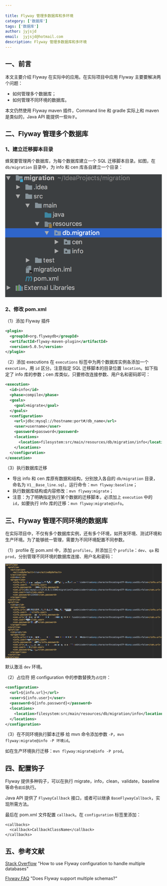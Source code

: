 ```yaml
---

title: Flyway 管理多数据库和多环境
category: ['数据库']
tags: ['数据库']
author: jyjsjd
email:  jyjsjd@hotmail.com
description: Flyway 管理多数据库和多环境
---
```


## 一、前言
本文主要介绍 Flyway 在实际中的应用。在实际项目中应用 Flyway 主要要解决两个问题：
* 如何管理多个数据库；
* 如何管理不同环境的数据库。

本文仍然使用 Flyway maven 插件，Command line 和 gradle 实际上和 maven 是类似的，Java API 能提供一些`钩子`。

## 二、Flyway 管理多个数据库

### 1、建立迁移脚本目录
蜂窝要管理两个数据库，为每个数据库建立一个 SQL 迁移脚本目录。如图，在 `db/migration` 目录中，为 info 和 cen 库各自建立一个目录：

![flyway_dir2.png](/assets/img/flyway_dir2.png)

### 2、修改 pom.xml

（1）添加 Flyway 插件
```xml
<plugin>
  <groupId>org.flywaydb</groupId>
  <artifactId>flyway-maven-plugin</artifactId>
  <version>5.0.5</version>
</plugin>
```

（2）添加 executions
在 `executions` 标签中为两个数据库实例各添加一个 `execution`，用 `id` 区分。注意指定 SQL 迁移脚本的目录位置 `location`。如下指定了 info 库的参数；cen 库类似，只要修改连接参数、用户名和密码即可：

```xml
<execution>
  <id>info</id>
  <phase>compile</phase>
  <goals>
    <goal>migrate</goal>
  </goals>
  <configuration>
    <url>jdbc:mysql://hostname:port#/db_name</url>
    <user>username</user>
    <password>password</password>
    <locations>
      <location>filesystem:src/main/resources/db/migration/info</location>
    </locations>
  </configuration>
</execution>
```

（3）执行数据库迁移
* 导出 info 和 cen 库原有数据和结构，分别放入各自的 `db/migration` 目录，命名为 `V1__Base_line.sql`，运行命令：`mvn flyway:baseline`；
* 执行数据库结构或内容修改：`mvn flyway:migrate`；
* 注意：为了明确指定执行某个数据的迁移脚本，必须加上 `execution` 中的 `id`，如要执行 info 库的迁移：`mvn flyway:migrate@info`。

## 三、Flyway 管理不同环境的数据库
在实际项目中，不仅有多个数据库实例，还有多个环境，如开发环境、测试环境和生产环境。为了能够统一管理，需要为不同环境配置不同参数。

（1）profile
在 pom.xml 中，添加 `profiles`，并添加三个 `profile`：`dev`、`qa` 和 `prod`，分别管理不同环境的数据库连接、用户名和密码：

![profile.png](/assets/img/profile.png)

默认激活 `dev` 环境。

（2）占位符
把 configuration 中的参数替换为`占位符`：

```xml
<configuration>
  <url>${info.url}</url>
  <user>${info.user}</user>
  <password>${info.password}</password>
  <locations>
    <location>filesystem:src/main/resources/db/migration/info</location>
  </locations>
</configuration>
```

（3）在不同环境执行脚本迁移
给 mvn 命令添加参数 `-P`，`mvn flyway:migrate@info -P 环境id`。

如在生产环境执行迁移：`mvn flyway:migrate@info -P prod`。

## 四、配置钩子
Flyway 提供多种钩子，可以在执行 migrate，info，clean，validate，baseline 等命令`前后`执行。

Java API 提供了 `FlywayCallback` 接口，或者可以继承 `BaseFlywayCallback`，实现所需方法。

最后在 pom.xml 文件配置 `callback`。在 `configuration` 标签里添加：
```
<callbacks>
  <callback>CallbackClassName</callback>
</callbacks>
```

## 五、参考文献
[Stack Overflow](https://stackoverflow.com/questions/23545657/how-to-use-flyway-configuration-to-handle-multiple-databases) "How to use Flyway configuration to handle multiple databases"

[Flyway FAQ](https://flywaydb.org/documentation/faq#multiple-schemas) "Does Flyway support multiple schemas?"
